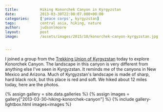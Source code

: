 ```yaml
---
title:			Hiking Konorchek Canyon in Kyrgyzstan
date:			2013-03-30T22:00:07.000+00:00
categories:		['peace corps', kyrgyzstan]
tags:			central asia, hiking, nature
author:			judsonlmoore
layout:			post
image:			/assets/images/2015/10/konorchek-canyon-kyrgyzstan.jpg


---
```

I joined a group from the [Trekking Union of Kyrgyzstan](https://www.facebook.com/TUKKyrgyzstan/) today to explore Konorchek Canyon. The landscape in this canyon is very different from anything else I've seen in Kyrgyzstan. It reminds me of the canyons in New Mexico and Arizona. Much of Kyrgyzstan's landscape is made of sharp, hard black rock, but this place is red and soft. We hiked about 12 miles today, here are the photos.

{% assign gallery = site.data.galleries %}
{% assign images = gallery["2013-03-30-hiking-konorchek-canyon"] %}
{% include gallery-lightbox.html images=images %}